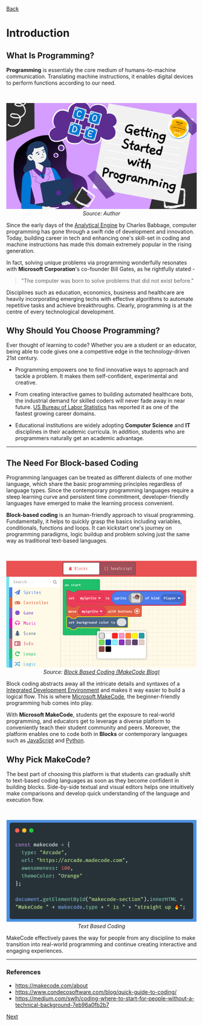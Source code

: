 [Back](README.md)

# Introduction

## What Is Programming?

**Programming** is essentialy the core medium of humans-to-machine communication. Translating machine instructions, it enables digital devices to perform functions according to our need.

<br>

<p align="center"> <img alt="Intro to Programming" src="././assets/intro-programming.png" width="600px" /><br><em>Source: Author</em></p>

Since the early days of the [Analytical Engine](https://wikipedia.org/wiki/Analytical_Engine) by Charles Babbage, computer programming has gone through a swift ride of development and innovation. Today, building career in tech and enhancing one's skill-set in coding and machine instructions has made this domain extremely popular in the rising generation.

In fact, solving unique problems via programming wonderfully resonates with **Microsoft Corporation**'s co-founder Bill Gates, as he rightfully stated -

> "The computer was born to solve problems that did not exist before."

Disciplines such as education, economics, business and healthcare are heavily incorporating emerging techs with effective algorithms to automate repetitive tasks and achieve breakthroughs. Clearly, programming is at the centre of every technological development.

## Why Should You Choose Programming?

Ever thought of learning to code? Whether you are a student or an educator, being able to code gives one a competitive edge in the technology-driven 21st century.

- Programming empowers one to find innovative ways to approach and tackle a problem. It makes them self-confident, experimental and creative.

- From creating interactive games to building automated healthcare bots, the industrial demand for skilled coders will never fade away in near future. [US Bureau of Labor Statistics](https://www.bls.gov/ooh/computer-and-information-technology/home.htm) has reported it as one of the fastest growing career domains.

- Educational institutions are widely adopting **Computer Science** and **IT** disciplines in their academic curricula. In addition, students who are programmers naturally get an academic advantage.

---

## The Need For Block-based Coding

Programming languages can be treated as different dialects of one mother language, which share the basic programming principles regardless of language types. Since the contemporary programming languages require a steep learning curve and persistent time commitment, developer-friendly languages have emerged to make the learning process convenient.

**Block-based coding** is an human-friendly approach to visual programming. Fundamentally, it helps to quickly grasp the basics including variables, conditionals, functions and loops. It can kickstart one's journey on programming paradigms, logic buildup and problem solving just the same way as traditional text-based languages.

<br>

 <p align="center"> <img alt="MakeCode Block Coding" src="../../assets/block-coding-interface.png" width="600px" /><br><em>Source: <a href="https://makecode.com/blog/arcade/01-18-2019">Block Based Coding (MakeCode Blog)</a></em></p>

Block coding abstracts away all the intricate details and syntaxes of a [Integrated Development Environment](https://wikipedia.org/wiki/Integrated_development_environment) and makes it way easier to build a logical flow. This is where [Microsoft MakeCode](https://makecode.com), the beginner-friendly programming hub comes into play.

With **Microsoft MakeCode**, students get the exposure to real-world programming, and educators get to leverage a diverse platform to conveniently teach their student community and peers. Moreover, the platform enables one to code both in **Blocks** or contemporary languages such as [JavaScript](https://developer.mozilla.org/en-US/docs/Web/JavaScript) and [Python](https://www.python.org/).

## Why Pick MakeCode?

The best part of choosing this platform is that students can gradually shift to text-based coding languages as soon as they become confident in building blocks. Side-by-side textual and visual editors helps one intuitively make comparisons and develop quick understanding of the language and execution flow.

<br>

<p align="center"> <img alt="MakeCode Text Coding" src="../../assets/text-snippet.png" width="600px" /><br><em>Text Based Coding</em></p>

MakeCode effectively paves the way for people from any discipline to make transition into real-world programming and continue creating interactive and engaging experiences.

---

### References

- https://makecode.com/about
- https://www.condecosoftware.com/blog/quick-guide-to-coding/
- https://medium.com/swlh/coding-where-to-start-for-people-without-a-technical-background-7eb96a0fb2b7

[Next](/makecode-docs/student-docs/2.%20makecode-platform.md)